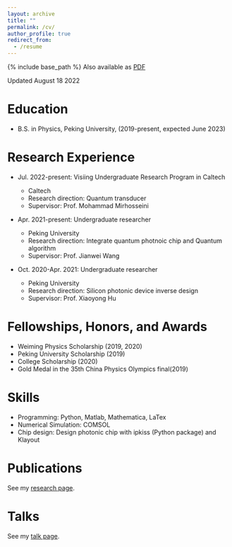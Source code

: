 ```yaml
---
layout: archive
title: ""
permalink: /cv/
author_profile: true
redirect_from:
  - /resume
---
```


{% include base_path %}
Also available as [PDF](http://yuyue11443.github.io/files/CV_Yue_Yu.pdf)

Updated August 18 2022

Education
======
* B.S. in Physics, Peking University, (2019-present, expected June 2023)

Research Experience
======
* Jul. 2022-present: Visiing Undergraduate Research Program in Caltech
  * Caltech
  * Research direction: Quantum transducer
  * Supervisor: Prof. Mohammad Mirhosseini

* Apr. 2021-present: Undergraduate researcher
  * Peking University
  * Research direction: Integrate quantum photnoic chip and Quantum algorithm
  * Supervisor: Prof. Jianwei Wang

* Oct. 2020-Apr. 2021: Undergraduate researcher
  * Peking University
  * Research direction: Silicon photonic device inverse design
  * Supervisor: Prof. Xiaoyong Hu
  
Fellowships, Honors, and Awards
======
* Weiming Physics Scholarship (2019, 2020)
* Peking University Scholarship (2019)
* College Scholarship (2020)
* Gold Medal in the 35th China Physics Olympics final(2019)

Skills
======
* Programming: Python, Matlab, Mathematica, LaTex
* Numerical Simulation: COMSOL
* Chip design: Design photonic chip with ipkiss (Python package) and Klayout

Publications
======
See my [research page](https://yuyue11443.github.io/research/).
  
Talks
======
See my [talk page](https://yuyue11443.github.io/talk/).
  
  

